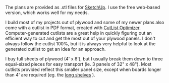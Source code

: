 The plans are provided as .stl files for [SketchUp](https://www.sketchup.com/).
I use the free web-based version, which works well for my needs.

I build most of my projects out of plywood and some of my newer plans also come
with a cutlist in PDF format, created with [CutList
Optimizer](https://www.cutlistoptimizer.com). Computer-generated cutlists are a
great help in quickly figuring out an efficient way to cut and get the most
out of your plywood panels. I don't always follow the cutlist 100%, but it is
always very helpful to look at the generated cutlist to get an idea for an
approach.

I buy full sheets of plywood (4' x 8'), but I usually break them down to three
equal-sized pieces for easy transport (ie. 3 panels of 32" x 48"). Most
cutlists provided reflect this smaller panel size, except when boards longer
than 4' are required (eg. the [long shelves](longshelves/) ).

